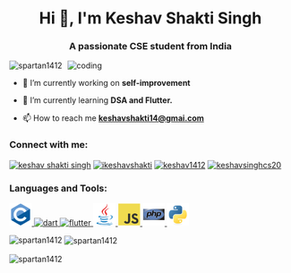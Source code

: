 <h1 align="center">Hi 👋, I'm Keshav Shakti Singh</h1>
<h3 align="center">A passionate CSE student from India</h3>

<img align="right" alt="coding" width="400" src="https://user-images.githubusercontent.com/106806940/197258377-34bd6911-f09b-409d-bf67-c5f004a07ca6.png">


<p align="left"> <img src="https://komarev.com/ghpvc/?username=spartan1412&label=Profile%20views&color=0e75b6&style=flat" alt="spartan1412" /> </p>

- 🔭 I’m currently working on **self-improvement**

- 🌱 I’m currently learning **DSA and Flutter.**

- 📫 How to reach me **keshavshakti14@gmai.com**

<h3 align="left">Connect with me:</h3>
<p align="left">
<a href="https://linkedin.com/in/keshav shakti singh" target="blank"><img align="center" src="https://raw.githubusercontent.com/rahuldkjain/github-profile-readme-generator/master/src/images/icons/Social/linked-in-alt.svg" alt="keshav shakti singh" height="30" width="40" /></a>
<a href="https://instagram.com/ikeshavshakti" target="blank"><img align="center" src="https://raw.githubusercontent.com/rahuldkjain/github-profile-readme-generator/master/src/images/icons/Social/instagram.svg" alt="ikeshavshakti" height="30" width="40" /></a>
<a href="https://www.leetcode.com/keshav1412" target="blank"><img align="center" src="https://raw.githubusercontent.com/rahuldkjain/github-profile-readme-generator/master/src/images/icons/Social/leet-code.svg" alt="keshav1412" height="30" width="40" /></a>
<a href="https://auth.geeksforgeeks.org/user/keshavsinghcs20" target="blank"><img align="center" src="https://raw.githubusercontent.com/rahuldkjain/github-profile-readme-generator/master/src/images/icons/Social/geeks-for-geeks.svg" alt="keshavsinghcs20" height="30" width="40" /></a>
</p>

<h3 align="left">Languages and Tools:</h3>
<p align="left"> <a href="https://www.cprogramming.com/" target="_blank" rel="noreferrer"> <img src="https://raw.githubusercontent.com/devicons/devicon/master/icons/c/c-original.svg" alt="c" width="40" height="40"/> </a> <a href="https://dart.dev" target="_blank" rel="noreferrer"> <img src="https://www.vectorlogo.zone/logos/dartlang/dartlang-icon.svg" alt="dart" width="40" height="40"/> </a> <a href="https://flutter.dev" target="_blank" rel="noreferrer"> <img src="https://www.vectorlogo.zone/logos/flutterio/flutterio-icon.svg" alt="flutter" width="40" height="40"/> </a> <a href="https://www.java.com" target="_blank" rel="noreferrer"> <img src="https://raw.githubusercontent.com/devicons/devicon/master/icons/java/java-original.svg" alt="java" width="40" height="40"/> </a> <a href="https://developer.mozilla.org/en-US/docs/Web/JavaScript" target="_blank" rel="noreferrer"> <img src="https://raw.githubusercontent.com/devicons/devicon/master/icons/javascript/javascript-original.svg" alt="javascript" width="40" height="40"/> </a> <a href="https://www.php.net" target="_blank" rel="noreferrer"> <img src="https://raw.githubusercontent.com/devicons/devicon/master/icons/php/php-original.svg" alt="php" width="40" height="40"/> </a> <a href="https://www.python.org" target="_blank" rel="noreferrer"> <img src="https://raw.githubusercontent.com/devicons/devicon/master/icons/python/python-original.svg" alt="python" width="40" height="40"/> </a> </p>

<p><img align="left" src="https://github-readme-stats.vercel.app/api/top-langs?username=spartan1412&show_icons=true&locale=en&layout=compact" alt="spartan1412" /></p>

<p>&nbsp;<img align="center" src="https://github-readme-stats.vercel.app/api?username=spartan1412&show_icons=true&locale=en" alt="spartan1412" /></p>

<p><img align="center" src="https://github-readme-streak-stats.herokuapp.com/?user=spartan1412&" alt="spartan1412" /></p>
